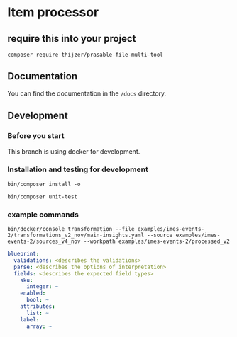 # Item processor

## require this into your project 
```shell script
composer require thijzer/prasable-file-multi-tool
```

## Documentation
You can find the documentation in the `/docs` directory.

## Development

### Before you start
This branch is using docker for development.

### Installation and testing for development
```shell script
bin/composer install -o 

bin/composer unit-test
```

### example commands
```
bin/docker/console transformation --file examples/imes-events-2/transformations_v2_nov/main-insights.yaml --source examples/imes-events-2/sources_v4_nov --workpath examples/imes-events-2/processed_v2
```

```yaml
blueprint:
  validations: <describes the validations>
  parse: <describes the options of interpretation>
  fields: <describes the expected field types>
    sku:
      integer: ~
    enabled:
      bool: ~
    attributes:
      list: ~
    label:
      array: ~
```